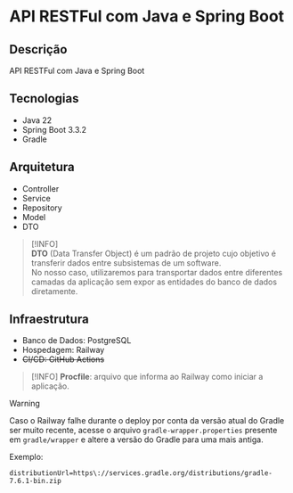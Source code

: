 # API RESTFul com Java e Spring Boot

## Descrição

API RESTFul com Java e Spring Boot

## Tecnologias

- Java 22
- Spring Boot 3.3.2
- Gradle

## Arquitetura

- Controller
- Service
- Repository
- Model
- DTO

> [!INFO]  
> **DTO** (Data Transfer Object) é um padrão de projeto cujo objetivo é transferir dados entre subsistemas de um software.  
> No nosso caso, utilizaremos para transportar dados entre diferentes camadas da aplicação sem expor as entidades do banco de dados diretamente.

## Infraestrutura

- Banco de Dados: PostgreSQL
- Hospedagem: Railway
- ~~CI/CD: GitHub Actions~~

> [!INFO]
> **Procfile**: arquivo que informa ao Railway como iniciar a aplicação.

> [!WARNING]
> Caso o Railway falhe durante o deploy por conta da versão atual do Gradle ser muito recente, acesse o arquivo `gradle-wrapper.properties` presente em `gradle/wrapper` e altere a versão do Gradle para uma mais antiga.  
> 
> Exemplo:
> ```properties
> distributionUrl=https\://services.gradle.org/distributions/gradle-7.6.1-bin.zip
> ```